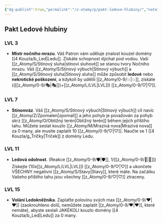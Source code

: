 ```yaml
---
{"dg-publish":true,"permalink":"/z-atomy/p/pakt-ledove-hlubiny/","noteIcon":""}
---
```


## Pakt Ledové hlubiny
### LVL 3
- **Mistr nočního mrazu**. Váš Patron vám uděluje znalost kouzel domény [[4 Kouzla/b_Led\|Ledu]]. Získáte schopnost dýchat pod vodou. Vaši [[z_Atomy/S/Stínový sluha\|stínoví sluhové]] se stanou tvory Nočního mrazu. Váš [[z_Atomy/S/Stínový výbuch\|Stínový výbuch]] a [[z_Atomy/S/Stínový sluha\|Stínový sluha]] může způsobit **ledové** nebo **nekrotické poškození**, a kdykoli by udělili [[z_Atomy/0-9/💥\|💥]], získáte (([[z_Atomy/0-9/🎭\|🎭]])+[[z_Atomy/L/LVL\|LVL]]) [[z_Atomy/0-9/♡\|♡]].

### LVL 7
- **Stínomráz**. Váš [[z_Atomy/S/Stínový výbuch\|Stínový výbuch]] cíl navíc [[z_Atomy/Z/Zpomalen\|zpomalí]] a jeho pohyb je považován za pohyb skrz [[z_Atomy/O/Obtížný terén\|Obtížný terén]] během jejich příštího tahu. Můžete seslat kouzlo [[z_Atomy/M/Mrazivá nova\|Mrazivá nova]] za 0 many, ale musíte zaplatit 10 [[z_Atomy/0-9/♡\|♡]]. Naučte se 1 [[4 Kouzla/g_Tríčky\|Tríček]] z domény Ledu.

### LVL 11
- **Ledová odolnost**. (Reakce [[z_Atomy/0-9/🛡️\|🛡️]], 1/[[z_Atomy/0-9/🔋\|🔋]]) Získejte (10x[[z_Atomy/L/LVL\|LVL]]) [[z_Atomy/0-9/♡\|♡]] a ukončete VŠECHNY negativní [[z_Atomy/S/Stavy\|Stavy]], které máte. Na začátku Vašeho příštího tahu jsou všechny [[z_Atomy/0-9/♡\|♡]] ztraceny.

### LVL 15
- **Volání Ledokněžníka**. Zaplaťte polovinu svých max [[z_Atomy/0-9/❤\|❤]] (zaokrouhleno dolů, nemůžete zaplatit [[z_Atomy/0-9/❤\|❤]], které nemáte), abyste seslali JAKÉKOLI kouzlo domény [[4 Kouzla/b_Led\|Ledu]] za 0 many.